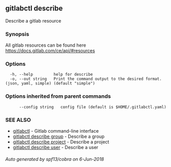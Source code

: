 ## gitlabctl describe

Describe a gitlab resource

### Synopsis

All gitlab resources can be found here https://docs.gitlab.com/ce/api/#resources

### Options

```
  -h, --help         help for describe
  -o, --out string   Print the command output to the desired format. (json, yaml, simple) (default "simple")
```

### Options inherited from parent commands

```
      --config string   config file (default is $HOME/.gitlabctl.yaml)
```

### SEE ALSO

* [gitlabctl](gitlabctl.md)	 - Gitlab command-line interface
* [gitlabctl describe group](gitlabctl_describe_group.md)	 - Describe a group
* [gitlabctl describe project](gitlabctl_describe_project.md)	 - Describe a project
* [gitlabctl describe user](gitlabctl_describe_user.md)	 - Describe a user

###### Auto generated by spf13/cobra on 6-Jun-2018
